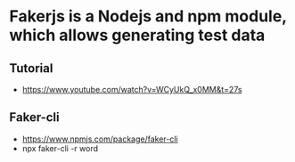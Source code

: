 # Fakerjs is a Nodejs and npm module, which allows generating test data

## Tutorial

- https://www.youtube.com/watch?v=WCyUkQ_x0MM&t=27s

## Faker-cli

- https://www.npmjs.com/package/faker-cli
- npx faker-cli -r word
